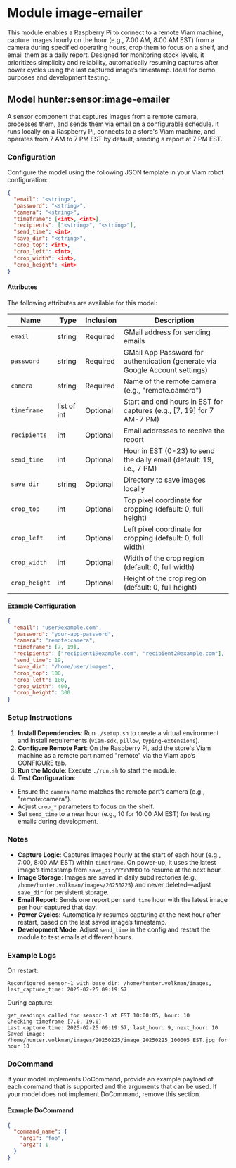 # Module image-emailer

This module enables a Raspberry Pi to connect to a remote Viam machine, capture images hourly on the hour (e.g., 7:00 AM, 8:00 AM EST) from a camera during specified operating hours, crop them to focus on a shelf, and email them as a daily report. Designed for monitoring stock levels, it prioritizes simplicity and reliability, automatically resuming captures after power cycles using the last captured image’s timestamp. Ideal for demo purposes and development testing.

## Model hunter:sensor:image-emailer

A sensor component that captures images from a remote camera, processes them, and sends them via email on a configurable schedule. It runs locally on a Raspberry Pi, connects to a store's Viam machine, and operates from 7 AM to 7 PM EST by default, sending a report at 7 PM EST.

### Configuration

Configure the model using the following JSON template in your Viam robot configuration:

```json
{
  "email": "<string>",
  "password": "<string>",
  "camera": "<string>",
  "timeframe": [<int>, <int>],
  "recipients": ["<string>", "<string>"],
  "send_time": <int>,
  "save_dir": "<string>",
  "crop_top": <int>,
  "crop_left": <int>,
  "crop_width": <int>,
  "crop_height": <int>
}
```

#### Attributes

The following attributes are available for this model:

| Name          | Type   | Inclusion | Description                |
|---------------|--------|-----------|----------------------------|
| `email` | string  | Required  | GMail address for sending emails |
| `password` | string | Required  | GMail App Password for authentication (generate via Google Account settings) |
| `camera` | string | Required  | Name of the remote camera (e.g., "remote.camera") |
| `timeframe` | list of int | Optional  | Start and end hours in EST for captures (e.g., [7, 19] for 7 AM-7 PM) |
| `recipients` | int | Optional  | Email addresses to receive the report |
| `send_time` | int | Optional  | Hour in EST (0-23) to send the daily email (default: 19, i.e., 7 PM) |
| `save_dir` | string | Optional  | Directory to save images locally |
| `crop_top` | int | Optional  | Top pixel coordinate for cropping (default: 0, full height) |
| `crop_left` | int | Optional  | Left pixel coordinate for cropping (default: 0, full width) |
| `crop_width` | int | Optional  | Width of the crop region (default: 0, full width) |
| `crop_height` | int | Optional  | Height of the crop region (default: 0, full height) |


#### Example Configuration

```json
{
  "email": "user@example.com",
  "password": "your-app-password",
  "camera": "remote:camera",
  "timeframe": [7, 19],
  "recipients": ["recipient1@example.com", "recipient2@example.com"],
  "send_time": 19,
  "save_dir": "/home/user/images",
  "crop_top": 100,
  "crop_left": 100,
  "crop_width": 400,
  "crop_height": 300
}
```

### Setup Instructions

1. **Install Dependencies**: Run `./setup.sh` to create a virtual environment and install requirements (`viam-sdk`, `pillow`, `typing-extensions`).
2. **Configure Remote Part**: On the Raspberry Pi, add the store's Viam machine as a remote part named "remote" via the Viam app’s CONFIGURE tab.
3. **Run the Module**: Execute `./run.sh` to start the module.
4. **Test Configuration**:
* Ensure the `camera` name matches the remote part’s camera (e.g., "remote:camera").
* Adjust `crop_*` parameters to focus on the shelf.
* Set `send_time` to a near hour (e.g., 10 for 10:00 AM EST) for testing emails during development.


### Notes
* **Capture Logic**: Captures images hourly at the start of each hour (e.g., 7:00, 8:00 AM EST) within `timeframe`. On power-up, it uses the latest image’s timestamp from `save_dir/YYYYMMDD` to resume at the next hour.
* **Image Storage**: Images are saved in daily subdirectories (e.g., `/home/hunter.volkman/images/20250225`) and never deleted—adjust `save_dir` for persistent storage.
* **Email Report**: Sends one report per `send_time` hour with the latest image per hour captured that day.
* **Power Cycles**: Automatically resumes capturing at the next hour after restart, based on the last saved image’s timestamp.
* **Development Mode**: Adjust `send_time` in the config and restart the module to test emails at different hours.

### Example Logs

On restart:
```text
Reconfigured sensor-1 with base_dir: /home/hunter.volkman/images, last_capture_time: 2025-02-25 09:19:57
```

During capture:
```text
get_readings called for sensor-1 at EST 10:00:05, hour: 10
Checking timeframe [7.0, 19.0]
Last capture time: 2025-02-25 09:19:57, last_hour: 9, next_hour: 10
Saved image: /home/hunter.volkman/images/20250225/image_20250225_100005_EST.jpg for hour 10
```

### DoCommand

If your model implements DoCommand, provide an example payload of each command that is supported and the arguments that can be used. If your model does not implement DoCommand, remove this section.

#### Example DoCommand

```json
{
  "command_name": {
    "arg1": "foo",
    "arg2": 1
  }
}
```

